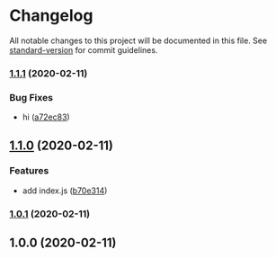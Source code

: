 # Changelog

All notable changes to this project will be documented in this file. See [standard-version](https://github.com/conventional-changelog/standard-version) for commit guidelines.

### [1.1.1](https://github.com/OPY-bbt/standard-version-demo/compare/v1.1.0...v1.1.1) (2020-02-11)


### Bug Fixes

* hi ([a72ec83](https://github.com/OPY-bbt/standard-version-demo/commit/a72ec839b33bfef66f3f127f77a87b65e15c025a))

## [1.1.0](https://github.com/OPY-bbt/standard-version-demo/compare/v1.0.1...v1.1.0) (2020-02-11)


### Features

* add index.js ([b70e314](https://github.com/OPY-bbt/standard-version-demo/commit/b70e314895b2fede38c4622f5f43de1f5c3d659a))

### [1.0.1](https://github.com/OPY-bbt/standard-version-demo/compare/v1.0.0...v1.0.1) (2020-02-11)

## 1.0.0 (2020-02-11)
